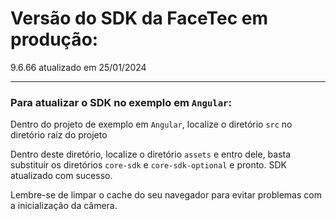# Versão do SDK da FaceTec em produção:

9.6.66 atualizado em 25/01/2024

---

### Para atualizar o SDK no exemplo em `Angular`:

Dentro do projeto de exemplo em `Angular`, localize o diretório `src` no diretório raíz do projeto

Dentro deste diretório, localize o diretório `assets` e entro dele, basta substituir os diretórios `core-sdk` e `core-sdk-optional` e pronto. SDK atualizado com sucesso.

Lembre-se de limpar o cache do seu navegador para evitar problemas com a inicialização da câmera.
